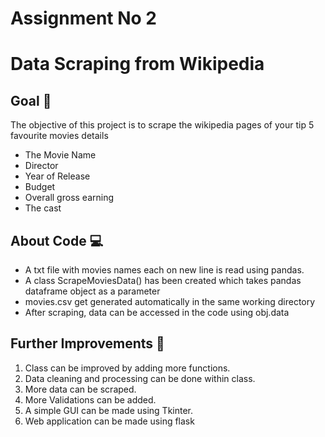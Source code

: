 # Assignment No 2

# Data Scraping from Wikipedia

## Goal 🎯

The objective of this project is to scrape the wikipedia pages of your tip 5 favourite movies details

- The Movie Name
- Director
- Year of Release
- Budget
- Overall gross earning
- The cast

## About Code 💻

- A txt file with movies names each on new line is read using pandas.
- A class ScrapeMoviesData() has been created which takes pandas dataframe object as a parameter
- movies.csv get generated automatically in the same working directory
- After scraping, data can be accessed in the code using obj.data

## Further Improvements 💪

1. Class can be improved by adding more functions.
2. Data cleaning and processing can be done within class.
3. More data can be scraped.
4. More Validations can be added.
5. A simple GUI can be made using Tkinter.
6. Web application can be made using flask
